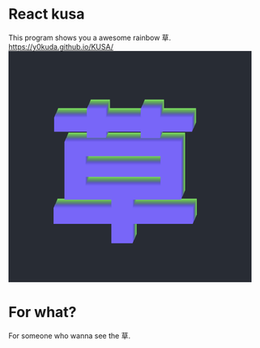 # React kusa
This program shows you a awesome rainbow 草.  
https://y0kuda.github.io/KUSA/
![](./kusa.gif)

# For what?
For someone who wanna see the 草.
